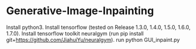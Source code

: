 # Generative-Image-Inpainting
Install python3.
Install tensorflow (tested on Release 1.3.0, 1.4.0, 1.5.0, 1.6.0, 1.7.0).
Install tensorflow toolkit neuralgym (run pip install git+https://github.com/JiahuiYu/neuralgym).
run python GUI_inpaint.py
